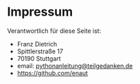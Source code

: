 # Impressum

Verantwortlich für diese Seite ist:

 * Franz Dietrich
 * Spittlerstraße 17
 * 70190 Stuttgart
 * email: pythonanleitung@teilgedanken.de
 * https://github.com/enaut
